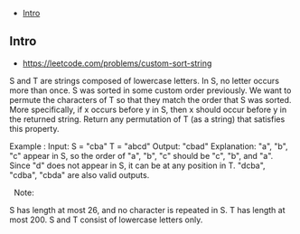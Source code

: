 - [Intro](#intro)

## Intro

- https://leetcode.com/problems/custom-sort-string

S and T are strings composed of lowercase letters. In S, no letter occurs more than once.
S was sorted in some custom order previously. We want to permute the characters of T so that they match the order that S was sorted. More specifically, if x occurs before y in S, then x should occur before y in the returned string.
Return any permutation of T (as a string) that satisfies this property.

Example :
Input: 
S = "cba"
T = "abcd"
Output: "cbad"
Explanation: 
"a", "b", "c" appear in S, so the order of "a", "b", "c" should be "c", "b", and "a". 
Since "d" does not appear in S, it can be at any position in T. "dcba", "cdba", "cbda" are also valid outputs.

 
Note:

S has length at most 26, and no character is repeated in S.
T has length at most 200.
S and T consist of lowercase letters only.

